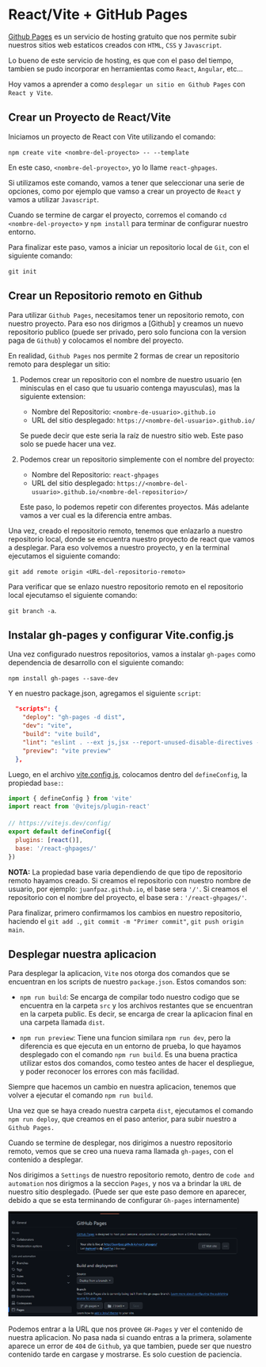 # React/Vite + GitHub Pages

[Github Pages](https://docs.github.com/es/pages/getting-started-with-github-pages/about-github-pages) es un servicio de hosting gratuito que nos permite subir nuestros sitios web estaticos creados con `HTML`, `CSS` y `Javascript`.

Lo bueno de este servicio de hosting, es que con el paso del tiempo, tambien se pudo incorporar en herramientas como `React`, `Angular`, etc...

Hoy vamos a aprender a como `desplegar un sitio en Github Pages` con `React y Vite`.

## Crear un Proyecto de React/Vite

Iniciamos un proyecto de React con Vite utilizando el comando:

```npm create vite <nombre-del-proyecto> -- --template```

En este caso, `<nombre-del-proyecto>`, yo lo llame `react-ghpages`.

Si utilizamos este comando, vamos a tener que seleccionar una serie de opciones, como por ejemplo que vamso a crear un proyecto de `React` y vamos a utilizar `Javascript`.

Cuando se termine de cargar el proyecto, corremos el comando `cd <nombre-del-proyecto>` y `npm install` para terminar de configurar nuestro entorno.

Para finalizar este paso, vamos a iniciar un repositorio local de `Git`, con el siguiente comando:

`git init`

## Crear un Repositorio remoto en Github

Para utilizar `Github Pages`, necesitamos tener un repositorio remoto, con nuestro proyecto. Para eso nos dirigmos a [Github] y creamos un nuevo repositorio publico (puede ser privado, pero solo funciona con la version paga de `Github`) y colocamos el nombre del proyecto.

En realidad, `Github Pages` nos permite 2 formas de crear un repositorio remoto para desplegar un sitio:

1. Podemos crear un repositorio con el nombre de nuestro usuario (en minisculas en el caso que tu usuario contenga mayusculas), mas la siguiente extension:

    - Nombre del Repositorio: ```<nombre-de-usuario>.github.io```
    - URL del sitio desplegado: ```https://<nombre-del-usuario>.github.io/```

    Se puede decir que este seria la raíz de nuestro sitio web. Este paso solo se puede hacer una vez.

2. Podemos crear un repositorio simplemente con el nombre del proyecto:

    - Nombre del Repositorio: ```react-ghpages```
    - URL del sitio desplegado: ```https://<nombre-del-usuario>.github.io/<nombre-del-repositorio>/```

    Este paso, lo podemos repetir con diferentes proyectos. Más adelante vamos a ver cual es la diferencia entre ambas.

Una vez, creado el repositorio remoto, tenemos que enlazarlo a nuestro repositorio local, donde se encuentra nuestro proyecto de react que vamos a desplegar. Para eso volvemos a nuestro proyecto, y en la terminal ejecutamos el siguiente comando:

```git add remote origin <URL-del-repositorio-remoto>```

Para verificar que se enlazo nuestro repositorio remoto en el repositorio local ejecutamso el siguiente comando:

```git branch -a```.

## Instalar gh-pages y configurar Vite.config.js

Una vez configurado nuestros repositorios, vamos a instalar `gh-pages` como dependencia de desarrollo con el siguiente comando:

```npm install gh-pages --save-dev```

Y en nuestro package.json, agregamos el siguiente `script`:

```json
  "scripts": {
    "deploy": "gh-pages -d dist",
    "dev": "vite",
    "build": "vite build",
    "lint": "eslint . --ext js,jsx --report-unused-disable-directives --max-warnings 0",
    "preview": "vite preview"
  },
```

Luego, en el archivo [vite.config.js](./vite.config.js), colocamos dentro del `defineConfig`, la propiedad `base:`:

```js
import { defineConfig } from 'vite'
import react from '@vitejs/plugin-react'

// https://vitejs.dev/config/
export default defineConfig({
  plugins: [react()],
  base: '/react-ghpages/'
})
```

**NOTA:** La propiedad base varia dependiendo de que tipo de repositorio remoto hayamos creado. Si creamos el repositorio con nuestro nombre de usuario, por ejemplo: `juanfpaz.github.io`, el base sera `'/'`.
Si creamos el repositorio con el nombre del proyecto, el base sera : `'/react-ghpages/'`.

Para finalizar, primero confirmamos los cambios en nuestro repositorio, haciendo el `git add .`, `git commit -m "Primer commit"`, `git push origin main`.

## Desplegar nuestra aplicacion

Para desplegar la aplicacion, `Vite` nos otorga dos comandos que se encuentran en los scripts de nuestro `package.json`. Estos comandos son:

- `npm run build`: Se encarga de compilar todo nuestro codigo que se encuentra en la carpeta `src` y los archivos restantes que se encuentran en la carpeta public. Es decir, se encarga de crear la aplicacion final en una carpeta llamada `dist`.

- `npm run preview`: Tiene una funcion similara `npm run dev`, pero la diferencia es que ejecuta en un entorno de prueba, lo que hayamos desplegado con el comando `npm run build`. Es una buena practica utilizar estos dos comandos, como testeo antes de hacer el despliegue, y poder reconocer los errores con más facilidad.

Siempre que hacemos un cambio en nuestra aplicacion, tenemos que volver a ejecutar el comando `npm run build`.

Una vez que se haya creado nuestra carpeta `dist`, ejecutamos el comando `npm run deploy`, que creamos en el paso anterior, para subir nuestro a `Github Pages.`

Cuando se termine de desplegar, nos dirigimos a nuestro repositorio remoto, vemos que se creo una nueva rama llamada `gh-pages`, con el contenido a desplegar.

Nos dirigimos a `Settings` de nuestro repositorio remoto, dentro de `code and automation` nos dirigmos a la seccion `Pages`, y nos va a brindar la `URL` de nuestro sitio desplegado. (Puede ser que este paso demore en aparecer, debido a que se esta terminando de configurar `Gh-pages` internamente)

![Alt text](./images/image.png)

Podemos entrar a la URL que nos provee `GH-Pages` y ver el contenido de nuestra aplicacion. No pasa nada si cuando entras a la primera, solamente aparece un error de `404` de `Github`, ya que tambien, puede ser que nuestro contenido tarde en cargase y mostrarse. Es solo cuestion de paciencia.
